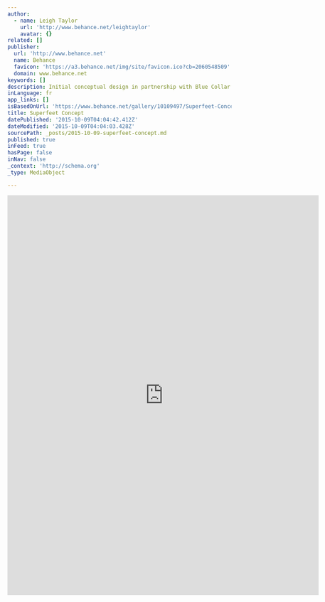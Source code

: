 ```yaml
---
author:
  - name: Leigh Taylor
    url: 'http://www.behance.net/leightaylor'
    avatar: {}
related: []
publisher:
  url: 'http://www.behance.net'
  name: Behance
  favicon: 'https://a3.behance.net/img/site/favicon.ico?cb=2060548509'
  domain: www.behance.net
keywords: []
description: Initial conceptual design in partnership with Blue Collar Interactive
inLanguage: fr
app_links: []
isBasedOnUrl: 'https://www.behance.net/gallery/10109497/Superfeet-Concept'
title: Superfeet Concept
datePublished: '2015-10-09T04:04:42.412Z'
dateModified: '2015-10-09T04:04:03.428Z'
sourcePath: _posts/2015-10-09-superfeet-concept.md
published: true
inFeed: true
hasPage: false
inNav: false
_context: 'http://schema.org'
_type: MediaObject

---
```

<iframe src="https://cdn.embedly.com/widgets/media.html?src=https%3A%2F%2Fwww.behance.net%2Fgallery%2F10109497%2FSuperfeet-Concept%3Fiframe%3D1&amp;url=https%3A%2F%2Fwww.behance.net%2Fgallery%2F10109497%2FSuperfeet-Concept&amp;image=https%3A%2F%2Fmir-s3-cdn-cf.behance.net%2Fprojects%2F404%2F10109497.547f8a2f754d6.png&amp;key=b7d04c9b404c499eba89ee7072e1c4f7&amp;type=text%2Fhtml&amp;scroll=auto&amp;schema=behance" width="700" height="900" scrolling="auto" frameborder="0" allowfullscreen="allowfullscreen" style=""></iframe>